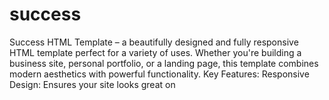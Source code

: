 # success
Success HTML Template – a beautifully designed and fully responsive HTML template perfect for a variety of uses. Whether you're building a business site, personal portfolio, or a landing page, this template combines modern aesthetics with powerful functionality.  Key Features:  Responsive Design: Ensures your site looks great on
